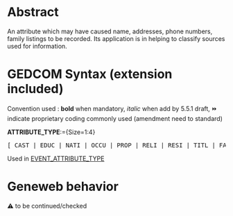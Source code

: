 ﻿# Abstract
An attribute which may have caused name, addresses, phone numbers, family listings to be recorded.
Its application is in helping to classify sources used for information.


# GEDCOM Syntax (extension included)
Convention used : **bold** when mandatory, _italic_ when add by 5.5.1 draft, &#x23E9; indicate proprietary coding commonly used (amendment need to standard)<br />

**ATTRIBUTE_TYPE**:={Size=1:4}
<pre>
[ CAST | EDUC | NATI | OCCU | PROP | RELI | RESI | TITL | FACT ]
</pre>
Used in <a href=Ged.EVENT_ATTRIBUTE_TYPE.md>EVENT_ATTRIBUTE_TYPE</a><br />

# Geneweb behavior


:warning: to be continued/checked

